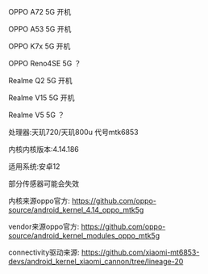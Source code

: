 OPPO A72 5G  开机

OPPO A53 5G  开机

OPPO K7x 5G  开机

OPPO Reno4SE 5G ？

Realme Q2 5G  开机

Realme V15 5G 开机

Realme V5 5G ？

处理器:天玑720/天玑800u 代号mtk6853

内核内核版本:4.14.186

适用系统:安卓12


部分传感器可能会失效

内核来源oppo官方:
https://github.com/oppo-source/android_kernel_4.14_oppo_mtk5g

vendor来源oppo官方:
https://github.com/oppo-source/android_kernel_modules_oppo_mtk5g

connectivity驱动来源:
https://github.com/xiaomi-mt6853-devs/android_kernel_xiaomi_cannon/tree/lineage-20
